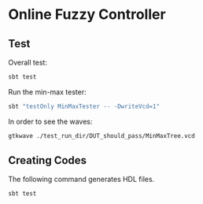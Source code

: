 Online Fuzzy Controller
=======================

## Test 

Overall test:

```sh
sbt test
```

Run the min-max tester:

```sh
sbt "testOnly MinMaxTester -- -DwriteVcd=1"
```

In order to see the waves:
```sh
gtkwave ./test_run_dir/DUT_should_pass/MinMaxTree.vcd
```

## Creating Codes 

The following command generates HDL files.

```sh
sbt test
```